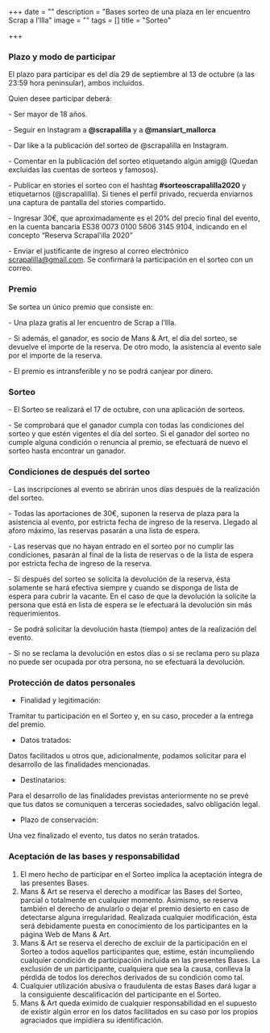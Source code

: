 +++
date = ""
description = "Bases sorteo de una plaza en Ier encuentro Scrap a l’Illa"
image = ""
tags = []
title = "Sorteo"

+++
### Plazo y modo de participar

El plazo para participar es del día 29 de septiembre al 13 de octubre (a las 23:59 hora peninsular), ambos incluidos.

Quien desee participar deberá:

\- Ser mayor de 18 años.

\- Seguir en Instagram a **@scrapalilla** y a **@mansiart_mallorca**

\- Dar like a la publicación del sorteo de @scrapalilla en Instagram.

\- Comentar en la publicación del sorteo etiquetando algún amig@ (Quedan excluidas las cuentas de sorteos y famosos).

\- Publicar en stories el sorteo con el hashtag **#sorteoscrapalilla2020** y etiquetarnos (@scrapalilla). Si tienes el perfil privado, recuerda enviarnos una captura de pantalla del stories compartido.

\- Ingresar 30€, que aproximadamente es el 20% del precio final del evento, en la cuenta bancaria ES38 0073 0100 5606 3145 9104, indicando en el concepto “Reserva Scrapal’illa 2020”

\- Enviar el justificante de ingreso al correo electrónico [scrapalilla@gmail.com](mailto:scrapalilla@gmail.com "correo"). Se confirmará la participación en el sorteo con un correo.

### Premio

Se sortea un único premio que consiste en:

\- Una plaza gratis al Ier encuentro de Scrap a l’Illa.

\- Si además, el ganador, es socio de Mans & Art, el día del sorteo, se devuelve el importe de la reserva. De otro modo, la asistencia al evento sale por el importe de la reserva.

\- El premio es intransferible y no se podrá canjear por dinero.

### Sorteo

\- El Sorteo se realizará el 17 de octubre, con una aplicación de sorteos.

\- Se comprobará que el ganador cumpla con todas las condiciones del sorteo y que estén vigentes el día del sorteo. Si el ganador del sorteo no cumple alguna condición o renuncia al premio, se efectuará de nuevo el sorteo hasta encontrar un ganador.

### **Condiciones de después del sorteo**

\- Las inscripciones al evento se abrirán unos días después de la realización del sorteo.

\- Todas las aportaciones de 30€, suponen la reserva de plaza para la asistencia al evento, por estricta fecha de ingreso de la reserva. Llegado al aforo máximo, las reservas pasarán a una lista de espera.

\- Las reservas que no hayan entrado en el sorteo por no cumplir las condiciones, pasarán al final de la lista de reservas o de la lista de espera por estricta fecha de ingreso de la reserva.

\- Si después del sorteo se solicita la devolución de la reserva, ésta solamente se hará efectiva siempre y cuando se disponga de lista de espera para cubrir la vacante. En el caso de que la devolución la solicite la persona que está en lista de espera se le efectuará la devolución sin más requerimientos.

\- Se podrá solicitar la devolución hasta (tiempo) antes de la realización del evento.

\- Si no se reclama la devolución en estos días o si se reclama pero su plaza no puede ser ocupada por otra persona, no se efectuará la devolución.

### Protección de datos personales

* Finalidad y legitimación:

Tramitar tu participación en el Sorteo y, en su caso, proceder a la entrega del premio.

* Datos tratados:

Datos facilitados u otros que, adicionalmente, podamos solicitar para el desarrollo de las finalidades mencionadas.

* Destinatarios:

Para el desarrollo de las finalidades previstas anteriormente no se prevé que tus datos se comuniquen a terceras sociedades, salvo obligación legal.

* Plazo de conservación:

Una vez finalizado el evento, tus datos no serán tratados.

### Aceptación de las bases y responsabilidad

1. El mero hecho de participar en el Sorteo implica la aceptación íntegra de las presentes Bases.
2. Mans & Art se reserva el derecho a modificar las Bases del Sorteo, parcial o totalmente en cualquier momento. Asimismo, se reserva también el derecho de anularlo o dejar el premio desierto en caso de detectarse alguna irregularidad. Realizada cualquier modificación, ésta será debidamente puesta en conocimiento de los participantes en la página Web de Mans & Art.
3. Mans & Art se reserva el derecho de excluir de la participación en el Sorteo a todos aquellos participantes que, estime, están incumpliendo cualquier condición de participación incluida en las presentes Bases. La exclusión de un participante, cualquiera que sea la causa, conlleva la pérdida de todos los derechos derivados de su condición como tal.
4. Cualquier utilización abusiva o fraudulenta de estas Bases dará lugar a la consiguiente descalificación del participante en el Sorteo.
5. Mans & Art queda eximido de cualquier responsabilidad en el supuesto de existir algún error en los datos facilitados en su caso por los propios agraciados que impidiera su identificación.